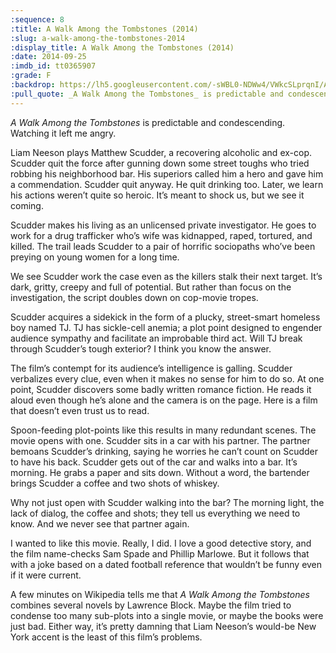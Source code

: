 ```yaml
---
:sequence: 8
:title: A Walk Among the Tombstones (2014)
:slug: a-walk-among-the-tombstones-2014
:display_title: A Walk Among the Tombstones (2014)
:date: 2014-09-25
:imdb_id: tt0365907
:grade: F
:backdrop: https://lh5.googleusercontent.com/-sWBL0-NDWw4/VWkcSLprqnI/AAAAAAAACtg/dwUrbYDSNYY/w1000-rj/a-walk-among-the-tombstones-2014.jpg
:pull_quote: _A Walk Among the Tombstones_ is predictable and condescending. Watching it left me angry.
---
```

_A Walk Among the Tombstones_ is predictable and condescending. Watching it left me angry.

Liam Neeson plays Matthew Scudder, a recovering alcoholic and ex-cop. Scudder quit the force after gunning down some street toughs who tried robbing his neighborhood bar. His superiors called him a hero and gave him a commendation. Scudder quit anyway. He quit drinking too. Later, we learn his actions weren’t quite so heroic. It’s meant to shock us, but we see it coming.

Scudder makes his living as an unlicensed private investigator. He goes to work for a drug trafficker who’s wife was kidnapped, raped, tortured, and killed. The trail leads Scudder to a pair of horrific sociopaths who’ve been preying on young women for a long time.

We see Scudder work the case even as the killers stalk their next target. It’s dark, gritty, creepy and full of potential. But rather than focus on the investigation, the script doubles down on cop-movie tropes.

Scudder acquires a sidekick in the form of a plucky, street-smart homeless boy named TJ. TJ has sickle-cell anemia; a plot point designed to engender audience sympathy and facilitate an improbable third act. Will TJ break through Scudder’s tough exterior? I think you know the answer. 

The film’s contempt for its audience’s intelligence is galling. Scudder verbalizes every clue, even when it makes no sense for him to do so. At one point, Scudder discovers some badly written romance fiction. He reads it aloud even though he’s alone and the camera is on the page. Here is a film that doesn’t even trust us to read.

Spoon-feeding plot-points like this results in many redundant scenes. The movie opens with one. Scudder sits in a car with his partner. The partner bemoans Scudder’s drinking, saying he worries he can’t count on Scudder to have his back. Scudder gets out of the car and walks into a bar. It’s morning. He grabs a paper and sits down. Without a word, the bartender brings Scudder a coffee and two shots of whiskey.

Why not just open with Scudder walking into the bar? The morning light, the lack of dialog, the coffee and shots; they tell us everything we need to know. And we never see that partner again.

I wanted to like this movie. Really, I did. I love a good detective story, and the film name-checks Sam Spade and Phillip Marlowe. But it follows that with a joke based on a dated football reference that wouldn’t be funny even if it were current.

A few minutes on Wikipedia tells me that _A Walk Among the Tombstones_ combines several novels by Lawrence Block. Maybe the film tried to condense too many sub-plots into a single movie, or maybe the books were just bad. Either way, it’s pretty damning that Liam Neeson’s would-be New York accent is the least of this film’s problems.